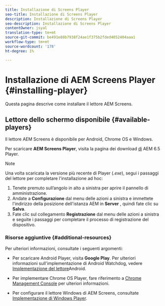 ```yaml
---
title: Installazione di Screens Player
seo-title: Installazione di Screens Player
description: Installazione di Screens Player
seo-description: Installazione di Screens Player
contentOwner: jsyal
translation-type: tm+mt
source-git-commit: be491e88b7938f24ae1f375b2fded4052404aaa1
workflow-type: tm+mt
source-wordcount: '178'
ht-degree: 1%

---
```



# Installazione di AEM Screens Player {#installing-player}

Questa pagina descrive come installare il lettore AEM Screens.

## Lettore dello schermo disponibile {#available-players}

Il lettore AEM Screens è disponibile per Android, Chrome OS e Windows.

Per scaricare **AEM Screens Player**, visita la pagina dei download [di](https://download.macromedia.com/screens/) AEM 6.5 Player.

>[!NOTE]
>
>Una volta scaricata la versione più recente di Player (*.exe*), segui i passaggi del lettore per completare l&#39;installazione ad hoc:
>
>1. Tenete premuto sull’angolo in alto a sinistra per aprire il pannello di amministrazione.
>1. Andate a **Configurazione** dal menu delle azioni a sinistra e immettete l&#39;indirizzo della posizione dell&#39;istanza AEM in **Server** , quindi fate clic su **Salva**.
>1. Fate clic sul collegamento **Registrazione** dal menu delle azioni a sinistra e seguite i passaggi per completare il processo di registrazione del dispositivo.


### Risorse aggiuntive {#additional-resources}

Per ulteriori informazioni, consultate i seguenti argomenti:

* Per scaricare Android Player, visita **Google Play**. Per ulteriori informazioni sull&#39;implementazione di Android Watchdog, vedere [Implementazione del lettore](implementing-android-player.md)Android.

* Per implementare Chrome OS Player, fare riferimento a [Chrome Management Console](implementing-chrome-os-player.md) per ulteriori informazioni.

* Per configurare il lettore Windows di AEM Screens, consultate [Implementazione di Windows Player](implementing-windows-player.md).